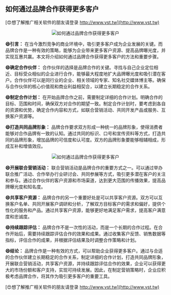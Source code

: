 ## **如何通过品牌合作获得更多客户**

[😍想了解推广相关软件的朋友请登录 http://www.vst.tw](http://www.vst.tw)

 <center><img src="https://vst.tw/MP4/tuiguang/png/1.png" alt="如何通过品牌合作获得更多客户"></center>

**😄引言：**
在当今激烈竞争的商业环境中，吸引更多客户成为企业发展的关键。而品牌合作是一种有效的策略，能够为企业带来更多客户资源、提高品牌曝光度，并实现互惠共赢。本文将介绍如何通过品牌合作获得更多客户的方法和重要步骤。

**😄确定合作伙伴：**
合作伙伴的选择是品牌合作的关键。寻找与自己企业定位相近、目标受众相似的企业进行合作，能够最大程度地扩大品牌曝光度和吸引潜在客户。合作伙伴可以是同行业的企业、相关领域的专家、知名社交媒体博主等。确保与合作伙伴的核心价值观和商业利益相契合，以建立长期稳定的合作关系。

**😄制定合作计划：**
在开始品牌合作之前，需要制定详细的合作计划。明确合作的目标、范围和时间，确保双方对合作的期望一致。制定合作计划时，要考虑到各自的资源和优势，确定合作内容和方式，如联合营销活动、共同开发产品或服务、互换客户资源等。

**😄打造共同品牌形象：**
品牌合作要求双方形成一种统一的品牌形象，使得消费者能够对合作品牌有一致的认知。通过共同的标识、口号和宣传资料等方式，打造共同的品牌形象，增加品牌的可信度和认可度。双方的品牌形象要能够相辅相成，形成互补和增值效应。

 <center><img src="https://vst.tw/MP4/tuiguang/png/0.png" alt="如何通过品牌合作获得更多客户"></center>

**😄开展联合营销活动：**
联合营销活动是品牌合作的重要方式之一。可以通过举办联合推广活动、合作举办行业研讨会、共同参展等方式，吸引更多潜在客户的关注和参与。通过合作伙伴的客户资源和市场渠道，达到更大范围的传播效果，提高品牌曝光度和知名度。

**😄共享客户资源：**
品牌合作的另一个重要好处是可以共享客户资源。双方可以互换客户名单、共同开展客户调研和分析，了解双方目标客户的需求和偏好，提供个性化的服务和产品。通过共享客户资源，能够更好地满足客户需求，提高客户满意度和忠诚度。

**😄持续跟踪评估：**
品牌合作不是一次性的活动，而是一个长期的合作过程。在合作开始后，需要持续跟踪评估合作的效果和成果。通过收集客户反馈、销售数据等指标，评估合作的成果，并根据评估结果及时调整合作策略和计划。

**😄结论：**
品牌合作是一种有效的方式，可以帮助企业获得更多客户。通过与合适的合作伙伴建立长期稳定的合作关系，制定详细的合作计划，打造共同品牌形象，开展联合营销活动，共享客户资源，并持续跟踪评估合作的效果，企业可以获得更大的市场份额和客户支持，实现可持续发展。因此，在制定营销策略时，企业应积极考虑品牌合作，将其作为吸引更多客户的重要工具。

[😍想了解推广相关软件的朋友请登录 http://www.vst.tw](http://www.vst.tw)



